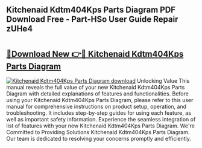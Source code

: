 ## Kitchenaid Kdtm404Kps Parts Diagram PDF Download Free - Part-HSo User Guide Repair zUHe4

# <h2><a href="http://dfhlimx.blite.top/?on=Kitchenaid+Kdtm404Kps+Parts+Diagram">🔗Download New 👉🔴 Kitchenaid Kdtm404Kps Parts Diagram</a></h2>

[![Kitchenaid Kdtm404Kps Parts Diagram download](https://i.imgur.com/lujVjoI.png)](http://dfhlimx.blite.top/?on=Kitchenaid+Kdtm404Kps+Parts+Diagram)
Unlocking Value This manual reveals the full value of your new Kitchenaid Kdtm404Kps Parts Diagram with detailed explanations of features and functionalities. Before using your Kitchenaid Kdtm404Kps Parts Diagram, please refer to this user manual for comprehensive instructions on product setup, operation, and troubleshooting. It includes step-by-step guides for using each feature, as well as important safety information. Experience the seamless integration of list of features with your new Kitchenaid Kdtm404Kps Parts Diagram. We're Committed to Providing Solutions Kitchenaid Kdtm404Kps Parts Diagram. Our team is dedicated to resolving your concerns promptly and efficiently.
